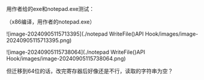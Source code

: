 

用作者给的exe和notepad.exe测试：

（x86编译，用作者的notepad.exe）

![image-20240905115713395](./notepad WriteFile()API Hook/images/image-20240905115713395.png)

![image-20240905115738064](./notepad WriteFile()API Hook/images/image-20240905115738064.png)



但迁移到64位的话，改完寄存器后好像还是不行，读取的字符串为空？